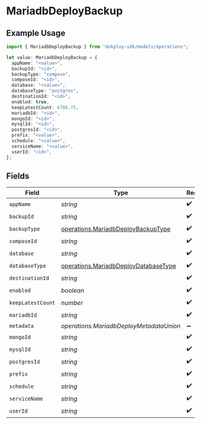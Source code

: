 # MariadbDeployBackup

## Example Usage

```typescript
import { MariadbDeployBackup } from "dokploy-sdk/models/operations";

let value: MariadbDeployBackup = {
  appName: "<value>",
  backupId: "<id>",
  backupType: "compose",
  composeId: "<id>",
  database: "<value>",
  databaseType: "postgres",
  destinationId: "<id>",
  enabled: true,
  keepLatestCount: 6708.75,
  mariadbId: "<id>",
  mongoId: "<id>",
  mysqlId: "<id>",
  postgresId: "<id>",
  prefix: "<value>",
  schedule: "<value>",
  serviceName: "<value>",
  userId: "<id>",
};
```

## Fields

| Field                                                                                        | Type                                                                                         | Required                                                                                     | Description                                                                                  |
| -------------------------------------------------------------------------------------------- | -------------------------------------------------------------------------------------------- | -------------------------------------------------------------------------------------------- | -------------------------------------------------------------------------------------------- |
| `appName`                                                                                    | *string*                                                                                     | :heavy_check_mark:                                                                           | N/A                                                                                          |
| `backupId`                                                                                   | *string*                                                                                     | :heavy_check_mark:                                                                           | N/A                                                                                          |
| `backupType`                                                                                 | [operations.MariadbDeployBackupType](../../models/operations/mariadbdeploybackuptype.md)     | :heavy_check_mark:                                                                           | N/A                                                                                          |
| `composeId`                                                                                  | *string*                                                                                     | :heavy_check_mark:                                                                           | N/A                                                                                          |
| `database`                                                                                   | *string*                                                                                     | :heavy_check_mark:                                                                           | N/A                                                                                          |
| `databaseType`                                                                               | [operations.MariadbDeployDatabaseType](../../models/operations/mariadbdeploydatabasetype.md) | :heavy_check_mark:                                                                           | N/A                                                                                          |
| `destinationId`                                                                              | *string*                                                                                     | :heavy_check_mark:                                                                           | N/A                                                                                          |
| `enabled`                                                                                    | *boolean*                                                                                    | :heavy_check_mark:                                                                           | N/A                                                                                          |
| `keepLatestCount`                                                                            | *number*                                                                                     | :heavy_check_mark:                                                                           | N/A                                                                                          |
| `mariadbId`                                                                                  | *string*                                                                                     | :heavy_check_mark:                                                                           | N/A                                                                                          |
| `metadata`                                                                                   | *operations.MariadbDeployMetadataUnion*                                                      | :heavy_minus_sign:                                                                           | N/A                                                                                          |
| `mongoId`                                                                                    | *string*                                                                                     | :heavy_check_mark:                                                                           | N/A                                                                                          |
| `mysqlId`                                                                                    | *string*                                                                                     | :heavy_check_mark:                                                                           | N/A                                                                                          |
| `postgresId`                                                                                 | *string*                                                                                     | :heavy_check_mark:                                                                           | N/A                                                                                          |
| `prefix`                                                                                     | *string*                                                                                     | :heavy_check_mark:                                                                           | N/A                                                                                          |
| `schedule`                                                                                   | *string*                                                                                     | :heavy_check_mark:                                                                           | N/A                                                                                          |
| `serviceName`                                                                                | *string*                                                                                     | :heavy_check_mark:                                                                           | N/A                                                                                          |
| `userId`                                                                                     | *string*                                                                                     | :heavy_check_mark:                                                                           | N/A                                                                                          |